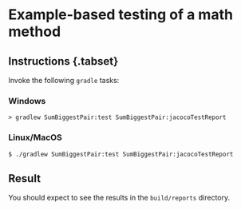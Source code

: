 # Example-based testing of a math method

## Instructions {.tabset}

Invoke the following `gradle` tasks:

### Windows

```
> gradlew SumBiggestPair:test SumBiggestPair:jacocoTestReport
```

### Linux/MacOS

```
$ ./gradlew SumBiggestPair:test SumBiggestPair:jacocoTestReport
```

## Result

You should expect to see the results in the `build/reports` directory.